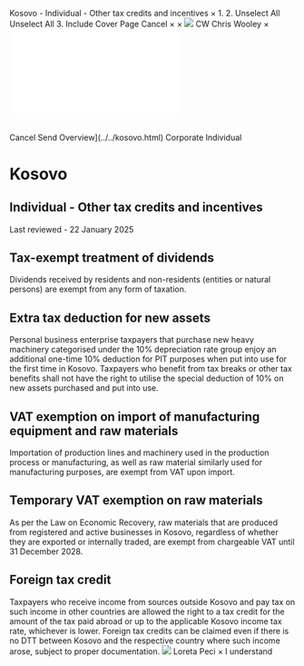 Kosovo - Individual - Other tax credits and incentives
×
1.
2.
Unselect All
Unselect All
3.
Include Cover Page
Cancel
×
×
![](../../-/media/world-wide-tax-summaries/attachments/global---chris-wooley.ashx%3Frev=ac5e5f3223b34096b1afc2a6009c7320&revision=ac5e5f32-23b3-4096-b1af-c2a6009c7320&hash=859B7ADC84DC2CBEC9760E9E6EE7DE6D0A8BFCDF)
CW
Chris Wooley
×
![](other-tax-credits-and-incentives.html)
######
Cancel
Send
Overview](../../kosovo.html)
Corporate
Individual
# Kosovo
## Individual - Other tax credits and incentives
Last reviewed - 22 January 2025
## Tax-exempt treatment of dividends
Dividends received by residents and non-residents (entities or natural persons) are exempt from any form of taxation.
## Extra tax deduction for new assets
Personal business enterprise taxpayers that purchase new heavy machinery categorised under the 10% depreciation rate group enjoy an additional one-time 10% deduction for PIT purposes when put into use for the first time in Kosovo. Taxpayers who benefit from tax breaks or other tax benefits shall not have the right to utilise the special deduction of 10% on new assets purchased and put into use.
## VAT exemption on import of manufacturing equipment and raw materials
Importation of production lines and machinery used in the production process or manufacturing, as well as raw material similarly used for manufacturing purposes, are exempt from VAT upon import.
## Temporary VAT exemption on raw materials
As per the Law on Economic Recovery, raw materials that are produced from registered and active businesses in Kosovo, regardless of whether they are exported or internally traded, are exempt from chargeable VAT until 31 December 2028.
## Foreign tax credit
Taxpayers who receive income from sources outside Kosovo and pay tax on such income in other countries are allowed the right to a tax credit for the amount of the tax paid abroad or up to the applicable Kosovo income tax rate, whichever is lower. Foreign tax credits can be claimed even if there is no DTT between Kosovo and the respective country where such income arose, subject to proper documentation.
![](../../-/media/world-wide-tax-summaries/attachments/albania_kosovo---loreta_peci.ashx%3Frev=2ff41f7c01a94d039e7aafa977b384db&revision=2ff41f7c-01a9-4d03-9e7a-afa977b384db&hash=55AC396F685CC0AD5A8599FF8C86F658641A6DE5)
Loreta Peci
×
I understand